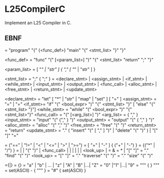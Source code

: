 # L25CompilerC
Implement an L25 Compiler in C.
## EBNF
<program> = "program" <ident> "{" {<func_def>} "main" "{" <stmt_list> "}" "}"

<func_def> = "func" <ident> "(" [<param_list>] ")" "{" <stmt_list> "return" <expr> ";" "}"

<param_list> = [ "*" | "str" ] <ident> { "," [ "*" | "str" ] <ident> }

<stmt_list> =<stmt> ";" {<stmt> ";" }
<stmt> = <declare_stmt> | <assign_stmt> | <if_stmt> | <while_stmt> | <input_stmt> | <output_stmt> | <func_call> | <alloc_stmt> | <free_stmt> | <return_stmt> | <update_stmt>

<declare_stmt> = "let" [ "*" | "str" | "map" | "set" ] <ident> [ "=" <expr> ]
<assign_stmt> = <ident> "=" <expr> | <dereference> "=" <expr>
<if_stmt>= "if" "(" <bool_expr> ")" "{" <stmt_list> "}" [ "else" "{" <stmt_list> "}"]
<while_stmt> = "while" "(" <bool_expr> ")" "{" <stmt_list>"}"
<func_call> = <ident> "(" [<arg_list>] ")"
<arg_list> = <expr> { "," <expr> }
<input_stmt> = "input" "(" <ident> {"," <ident>} ")"
<output_stmt> = "output" "(" <expr> { "," <expr> } ")"
<alloc_stmt> = "alloc" "(" <ident> "," <expr> ")"
<free_stmt> = "free" "(" <ident> ")"
<return_stmt> = "return" <expr>
<update_stmt> = <ident> "." ( "insert" "(" <expr> [ "," <expr> ] ")" | "delete" "(" <expr> ")" ) | <ident> "[" <expr> "]" "=" <expr>

<bool expr>= <expr> ("==" | "!=" | "<" | "<=" | ">" | ">=") <expr>
<expr> = [ "+" | "-" ] <term> { ("+" | "-") <term> }
<term> = <factor> {("*" | "/") <factor> }
<factor>= <ident> | <number> | "(" <expr> ")" | <func_call> | <reference> | <dereference> | <string> | <traversal> | <size> | <look_up> | <find>
<reference> = & <ident>
<dereference> = * <ident> | <ident> "[" <expr> "]"
<find> = <ident> "." "find" "(" <expr> ")"
<look_up> = <ident> "[" <expr> "]"
<traversal> = <ident> "." "traverse" "(" ")"
<size> = <ident> "." "size" "(" ")"

<ident> =<letter>{<letter>|<digit>}
<number> = <digit> {<digit>}
<letter>= "a" | "b" | ... | "z" | "A" | "B" |...| "Z"
<digit> = "0" |"1" |...| "9"
<string> = """ { <char> } """
<char> = set(ASCII) - { """ }
<comment> = "#" { set(ASCII) }
